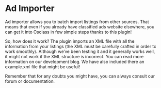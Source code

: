 Ad Importer
==============

Ad importer allows you to batch import listings from other sources. That means that even if you already have classified ads website elsewhere, you can get it into Osclass in few simple steps thanks to this plugin!

So, how does it work? The plugin imports an XML file with all the information from your listings (the XML must be carefully crafted in order to work smoothly). Although we’ve been testing it and it generally works well, it might not work if the XML structure is incorrect. You can read more information on our development blog. We have also included there an example.xml file that might be useful!

Remember that for any doubts you might have, you can always consult our forum or documentation.